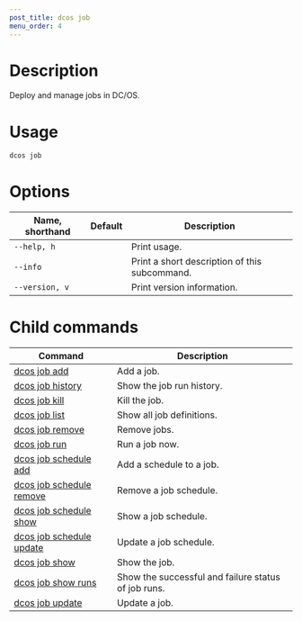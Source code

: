 ```yaml
---
post_title: dcos job
menu_order: 4
---
```

    
# Description
Deploy and manage jobs in DC/OS.

# Usage

```bash
dcos job
```

# Options

| Name, shorthand | Default | Description |
|---------|-------------|-------------|
| `--help, h`   |             |  Print usage. |
| `--info`   |             |  Print a short description of this subcommand. |
| `--version, v`   |             | Print version information. |

# Child commands

| Command | Description |
|---------|-------------|
| [dcos job add](/docs/1.11/cli/command-reference/dcos-job/dcos-job-add/)   |  Add a job. | 
| [dcos job history](/docs/1.11/cli/command-reference/dcos-job/dcos-job-history/)   | Show the job run history. | 
| [dcos job kill](/docs/1.11/cli/command-reference/dcos-job/dcos-job-kill/)   | Kill the job. | 
| [dcos job list](/docs/1.11/cli/command-reference/dcos-job/dcos-job-list/)   | Show all job definitions.  | 
| [dcos job remove](/docs/1.11/cli/command-reference/dcos-job/dcos-job-remove/)   | Remove jobs.   | 
| [dcos job run](/docs/1.11/cli/command-reference/dcos-job/dcos-job-run/)   | Run a job now. | 
| [dcos job schedule add](/docs/1.11/cli/command-reference/dcos-job/dcos-job-schedule-add/)   |  Add a schedule to a job.  | 
| [dcos job schedule remove](/docs/1.11/cli/command-reference/dcos-job/dcos-job-schedule-remove/)   |  Remove a job schedule.  |
| [dcos job schedule show](/docs/1.11/cli/command-reference/dcos-job/dcos-job-schedule-show/)   | Show a job schedule.  | 
| [dcos job schedule update](/docs/1.11/cli/command-reference/dcos-job/dcos-job-schedule-update/)   | Update a job schedule.  | 
| [dcos job show](/docs/1.11/cli/command-reference/dcos-job/dcos-job-show/)   | Show the job. | 
| [dcos job show runs](/docs/1.11/cli/command-reference/dcos-job/dcos-job-show-runs/)   | Show the successful and failure status of job runs.  | 
| [dcos job update](/docs/1.11/cli/command-reference/dcos-job/dcos-job-update/)   | Update a job.  | 
